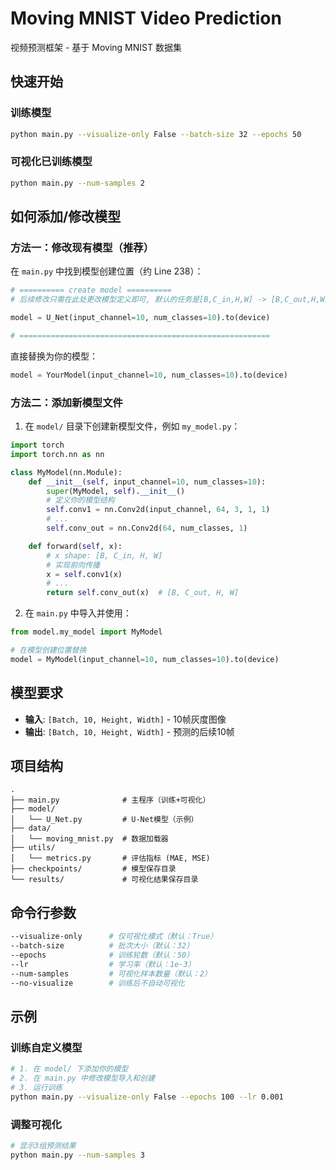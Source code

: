 # Moving MNIST Video Prediction

视频预测框架 - 基于 Moving MNIST 数据集

## 快速开始

### 训练模型
```bash
python main.py --visualize-only False --batch-size 32 --epochs 50
```

### 可视化已训练模型
```bash
python main.py --num-samples 2
```

## 如何添加/修改模型

### 方法一：修改现有模型（推荐）

在 `main.py` 中找到模型创建位置（约 Line 238）：

```python
# ========== create model ==========
# 后续修改只需在此处更改模型定义即可, 默认的任务是[B,C_in,H,W] -> [B,C_out,H,W]

model = U_Net(input_channel=10, num_classes=10).to(device)

# ========================================================
```

直接替换为你的模型：
```python
model = YourModel(input_channel=10, num_classes=10).to(device)
```

### 方法二：添加新模型文件

1. 在 `model/` 目录下创建新模型文件，例如 `my_model.py`：

```python
import torch
import torch.nn as nn

class MyModel(nn.Module):
    def __init__(self, input_channel=10, num_classes=10):
        super(MyModel, self).__init__()
        # 定义你的模型结构
        self.conv1 = nn.Conv2d(input_channel, 64, 3, 1, 1)
        # ...
        self.conv_out = nn.Conv2d(64, num_classes, 1)

    def forward(self, x):
        # x shape: [B, C_in, H, W]
        # 实现前向传播
        x = self.conv1(x)
        # ...
        return self.conv_out(x)  # [B, C_out, H, W]
```

2. 在 `main.py` 中导入并使用：

```python
from model.my_model import MyModel

# 在模型创建位置替换
model = MyModel(input_channel=10, num_classes=10).to(device)
```

## 模型要求

- **输入**: `[Batch, 10, Height, Width]` - 10帧灰度图像
- **输出**: `[Batch, 10, Height, Width]` - 预测的后续10帧

## 项目结构

```
.
├── main.py              # 主程序（训练+可视化）
├── model/
│   └── U_Net.py         # U-Net模型（示例）
├── data/
│   └── moving_mnist.py  # 数据加载器
├── utils/
│   └── metrics.py       # 评估指标 (MAE, MSE)
├── checkpoints/         # 模型保存目录
└── results/             # 可视化结果保存目录
```

## 命令行参数

```bash
--visualize-only      # 仅可视化模式（默认：True）
--batch-size          # 批次大小（默认：32）
--epochs              # 训练轮数（默认：50）
--lr                  # 学习率（默认：1e-3）
--num-samples         # 可视化样本数量（默认：2）
--no-visualize        # 训练后不自动可视化
```

## 示例

### 训练自定义模型
```bash
# 1. 在 model/ 下添加你的模型
# 2. 在 main.py 中修改模型导入和创建
# 3. 运行训练
python main.py --visualize-only False --epochs 100 --lr 0.001
```

### 调整可视化
```bash
# 显示3组预测结果
python main.py --num-samples 3
```
